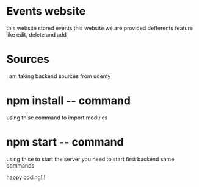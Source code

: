 # Events website

this website stored events
this website we are provided defferents feature like edit, delete and add

# Sources

i am taking backend sources from udemy

# npm install -- command

using thise command to import modules

# npm start -- command

using thise to start the server you need to start first backend same commands

happy coding!!!
